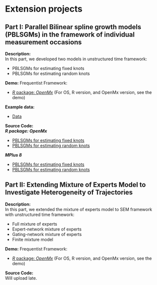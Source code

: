 # Extension projects

## Part I: Parallel Bilinear spline growth models (PBLSGMs) in the framework of individual measurement occasions
**Description:** <br>
In this part, we developed two models in unstructured time framework:
- PBLSGMs for estimating fixed knots 
- PBLSGMs for estimating random knots

**Demo:** 
Frequentist Framework:

- [*R* package: *OpenMx*](https://github.com/Veronica0206/Extension_projects/blob/master/OpenMx_demo1.md)
(For OS, R version, and OpenMx version, see the demo)

**Example data:** <br>
- [Data](https://github.com/Veronica0206/Extension_projects/blob/master/OpenMx_E1/example_data.csv)

**Source Code:** <br>
***R package: OpenMx*** <br>
- [PBLSGMs for estimating fixed knots](https://github.com/Veronica0206/Extension_projects/blob/master/OpenMx_E1/PBLSGM_fixed.R)
- [PBLSGMs for estimating random knots](https://github.com/Veronica0206/Extension_projects/blob/master/OpenMx_E1/PBLSGM_random.R)

***MPlus 8*** <br>
- [PBLSGMs for estimating fixed knots](https://github.com/Veronica0206/Extension_projects/blob/master/MPlus8_E1/BLSGM_Unknown%20Fixed%20Knot.inp)
- [PBLSGMs for estimating random knots](https://github.com/Veronica0206/Extension_projects/blob/master/MPlus8_E1/BLSGM_Unknown%20Random%20Knot.inp)

## Part II: Extending Mixture of Experts Model to Investigate Heterogeneity of Trajectories
**Description:** <br>
In this part, we extended the mixture of experts model to SEM framework with unstructured time framework:
- Full mixture of experts
- Expert-network mixture of experts
- Gating-network mixture of experts
- Finite mixture model

**Demo:** 
Frequentist Framework:

- [*R* package: *OpenMx*](https://github.com/Veronica0206/Extension_projects/blob/master/OpenMx_demo2.md)
(For OS, R version, and OpenMx version, see the demo)

**Source Code:** <br>
Will upload late.
